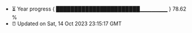 - ⏳ Year progress { ███████████████████████▁▁▁▁▁▁▁ } 78.62 %
- ⏰ Updated on Sat, 14 Oct 2023 23:15:17 GMT

